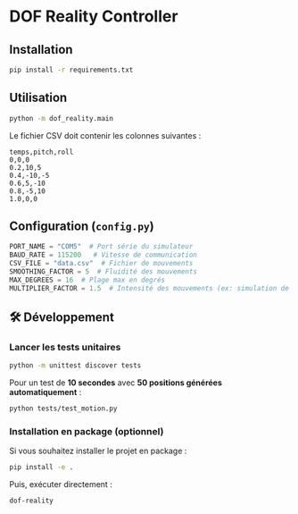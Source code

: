 # DOF Reality Controller

## Installation

```bash
pip install -r requirements.txt
```

## Utilisation

```bash
python -m dof_reality.main
```

Le fichier CSV doit contenir les colonnes suivantes :
```
temps,pitch,roll
0,0,0
0.2,10,5
0.4,-10,-5
0.6,5,-10
0.8,-5,10
1.0,0,0
```

## Configuration (`config.py`)
```python
PORT_NAME = "COM5"  # Port série du simulateur
BAUD_RATE = 115200   # Vitesse de communication
CSV_FILE = "data.csv"  # Fichier de mouvements
SMOOTHING_FACTOR = 5  # Fluidité des mouvements
MAX_DEGREES = 16  # Plage max en degrés
MULTIPLIER_FACTOR = 1.5  # Intensité des mouvements (ex: simulation de G)
```

## 🛠 Développement
### **Lancer les tests unitaires**
```bash
python -m unittest discover tests
```

Pour un test de **10 secondes** avec **50 positions générées automatiquement** :
```bash
python tests/test_motion.py
```

### **Installation en package (optionnel)**
Si vous souhaitez installer le projet en package :
```bash
pip install -e .
```
Puis, exécuter directement :
```bash
dof-reality
```
